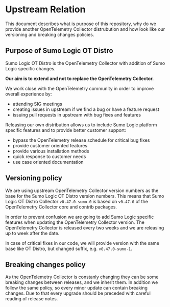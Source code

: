 # Upstream Relation

This document describes what is purpose of this repository,
why do we provide another OpenTelemetry Collector distrubution and
how look like our versioning and breaking changes policies.

## Purpose of Sumo Logic OT Distro

Sumo Logic OT Distro is the OpenTelemetry Collector with addition of Sumo Logic specific changes.

**Our aim is to extend and not to replace the OpenTelemetry Collector.**

We work close with the OpenTelemetry community in order to improve overall experience by:

- attending SIG meetings
- creating issues in upstream if we find a bug or have a feature request
- issuing pull requests in upstream with bug fixes and features

Releasing our own distribution allows us to include Sumo Logic platform specific features
and to provide better customer support:

- bypass the OpenTelemetry release schedule for critical bug fixes
- provide customer oriented features
- provide various installation methods
- quick response to customer needs
- use case oriented documentation

## Versioning policy

We are using upstream OpenTelemetry Collector version numbers as the base for the Sumo Logic OT Distro version numbers.
This means that Sumo Logic OT Distro Collector `v0.47.0-sumo-0` is based on `v0.47.0`
of the OpenTelemetry Collector core and contrib packages.

In order to prevent confusion we are going to add Sumo Logic specific features
when updating the OpenTelemetry Collector version.
The OpenTelemetry Collector is released every two weeks and we are releasing up to week after the date.

In case of critical fixes in our code, we will provide version with the same base like OT Distro,
but changed suffix, e.g. `v0.47.0-sumo-1`.

## Breaking changes policy

As the OpenTelemetry Collector is constanly changing they can be some breaking changes between releases,
and we inherit them. In addition we follow the same policy, so every minor update can contain breaking changes.
Due to that every upgrade should be preceded with careful reading of release notes.
